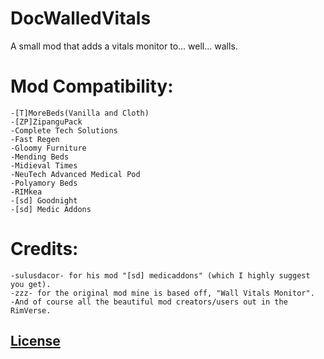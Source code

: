 # DocWalledVitals
A small mod that adds a vitals monitor to... well... walls.

# Mod Compatibility:
	-[T]MoreBeds(Vanilla and Cloth)
	-[ZP]ZipanguPack
	-Complete Tech Solutions
	-Fast Regen
	-Gloomy Furniture
	-Mending Beds
	-Midieval Times
	-NeuTech Advanced Medical Pod
	-Polyamory Beds
	-RIMkea
	-[sd] Goodnight
	-[sd] Medic Addons

# Credits:
    -sulusdacor- for his mod "[sd] medicaddons" (which I highly suggest you get).
    -zzz- for the original mod mine is based off, "Wall Vitals Monitor".
    -And of course all the beautiful mod creators/users out in the RimVerse.



## [License](https://creativecommons.org/licenses/by-nc-sa/4.0/)
